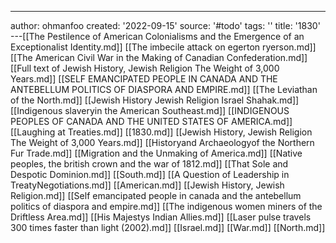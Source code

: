 ---
author: ohmanfoo
created: '2022-09-15'
source: '#todo'
tags: ''
title: '1830'
---[[The Pestilence of American Colonialisms and the Emergence of an Exceptionalist Identity.md]]
[[The imbecile attack on egerton ryerson.md]]
[[The American Civil War in the Making of Canadian Confederation.md]]
[[Full text of Jewish History, Jewish Religion The Weight of 3,000 Years.md]]
[[SELF EMANCIPATED PEOPLE IN CANADA AND THE ANTEBELLUM POLITICS OF DIASPORA AND EMPIRE.md]]
[[The Leviathan of the North.md]]
[[Jewish History Jewish Religion Israel Shahak.md]]
[[Indigenous slaveryin the American Southeast.md]]
[[INDIGENOUS PEOPLES OF CANADA AND THE UNITED STATES OF AMERICA.md]]
[[Laughing at Treaties.md]]
[[1830.md]]
[[Jewish History, Jewish Religion The Weight of 3,000 Years.md]]
[[Historyand Archaeologyof the Northern Fur Trade.md]]
[[Migration and the Unmaking of America.md]]
[[Native peoples, the british crown and the war of 1812.md]]
[[That Sole and Despotic Dominion.md]]
[[South.md]]
[[A Question of Leadership in TreatyNegotiations.md]]
[[American.md]]
[[Jewish History, Jewish Religion.md]]
[[Self emancipated people in canada and the antebellum politics of diaspora and empire.md]]
[[The indigenous women miners of the Driftless Area.md]]
[[His Majestys Indian Allies.md]]
[[Laser pulse travels 300 times faster than light (2002).md]]
[[Israel.md]]
[[War.md]]
[[North.md]]
